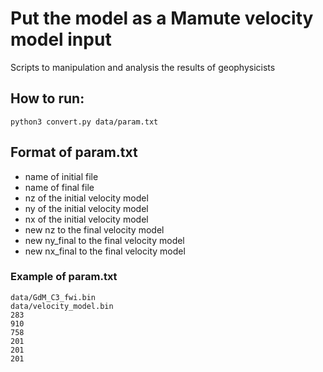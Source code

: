 # Put the model as a Mamute velocity model input
Scripts to manipulation and analysis the results of geophysicists

## How to run:
``````
python3 convert.py data/param.txt
``````

## Format of param.txt
* name of initial file
* name of final file
* nz of the initial velocity model
* ny of the initial velocity model
* nx of the initial velocity model
* new nz to the final velocity model
* new ny_final to the final velocity model
* new nx_final to the final velocity model

### Example of param.txt
``````
data/GdM_C3_fwi.bin
data/velocity_model.bin
283
910
758
201
201
201
``````